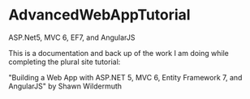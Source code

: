 # AdvancedWebAppTutorial
ASP.Net5, MVC 6, EF7, and AngularJS

This is a documentation and back up of the work I am doing while completing the plural site tutorial:

"Building a Web App with ASP.NET 5, MVC 6, Entity Framework 7, and AngularJS"
by
Shawn Wildermuth